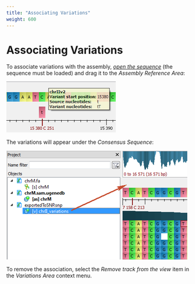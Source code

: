 ```yaml
---
title: "Associating Variations"
weight: 600
---
```



# Associating Variations

To associate variations with the assembly, [_open the sequence_](opening-document.md) (the sequence must be loaded) and drag it to the _Assembly Reference Area_:


![](/images/65929834/65929835.png)

The variations will appear under the _Consensus Sequence_:


![](/images/65929834/65929836.png)

To remove the association, select the _Remove track from the view_ item in the _Variations Area_ context menu.
